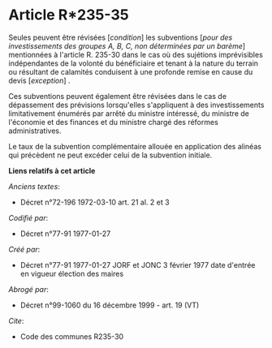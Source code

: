 # Article R*235-35

Seules peuvent être révisées [*condition*] les subventions [*pour des investissements des groupes A, B, C, non déterminées
par un barème*] mentionnées à l'article R. 235-30 dans le cas où des sujétions imprévisibles indépendantes de la volonté du
bénéficiaire et tenant à la nature du terrain ou résultant de calamités conduisent à une profonde remise en cause du devis
[*exception*] . 

Ces subventions peuvent également être révisées dans le cas de dépassement des prévisions lorsqu'elles s'appliquent à des
investissements limitativement énumérés par arrêté du ministre intéressé, du ministre de l'économie et des finances et du
ministre chargé des réformes administratives. 

Le taux de la subvention complémentaire allouée en application des alinéas qui précèdent ne peut excéder celui de la
subvention initiale.

**Liens relatifs à cet article**

_Anciens textes_:

  - Décret n°72-196 1972-03-10 art. 21 al. 2 et 3

_Codifié par_:

  - Décret n°77-91 1977-01-27

_Créé par_:

  - Décret n°77-91 1977-01-27 JORF et JONC 3 février 1977 date d'entrée en vigueur élection des maires

_Abrogé par_:

  - Décret n°99-1060 du 16 décembre 1999 - art. 19 (VT)

_Cite_:

  - Code des communes R235-30

